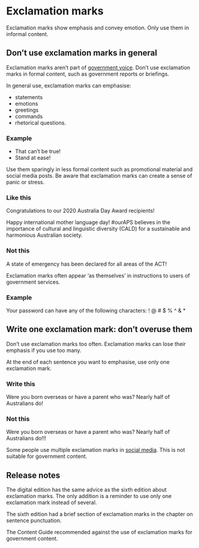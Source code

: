 Exclamation marks
=================

Exclamation marks show emphasis and convey emotion. Only use them in informal content.  

Don’t use exclamation marks in general
--------------------------------------

Exclamation marks aren’t part of [government voice](/node/40). Don’t use exclamation marks in formal content, such as government reports or briefings.

In general use, exclamation marks can emphasise:

*   statements
*   emotions
*   greetings
*   commands
*   rhetorical questions.

### Example

*   That can’t be true!
*   Stand at ease!

Use them sparingly in less formal content such as promotional material and social media posts. Be aware that exclamation marks can create a sense of panic or stress.

### Like this

Congratulations to our 2020 Australia Day Award recipients!

Happy international mother language day! #ourAPS believes in the importance of cultural and linguistic diversity (CALD) for a sustainable and harmonious Australian society.

### Not this

A state of emergency has been declared for all areas of the ACT!

Exclamation marks often appear ‘as themselves’ in instructions to users of government services.

### Example

Your password can have any of the following characters: ! @ # $ % ^ & \*

Write one exclamation mark: don’t overuse them
----------------------------------------------

Don’t use exclamation marks too often. Exclamation marks can lose their emphasis if you use too many.

At the end of each sentence you want to emphasise, use only one exclamation mark.

### Write this

Were you born overseas or have a parent who was? Nearly half of Australians do!

### Not this

Were you born overseas or have a parent who was? Nearly half of Australians do!!!

Some people use multiple exclamation marks in [social media](/node/43). This is not suitable for government content.

Release notes
-------------

The digital edition has the same advice as the sixth edition about exclamation marks. The only addition is a reminder to use only one exclamation mark instead of several.

The sixth edition had a brief section of exclamation marks in the chapter on sentence punctuation.

The Content Guide recommended against the use of exclamation marks for government content.